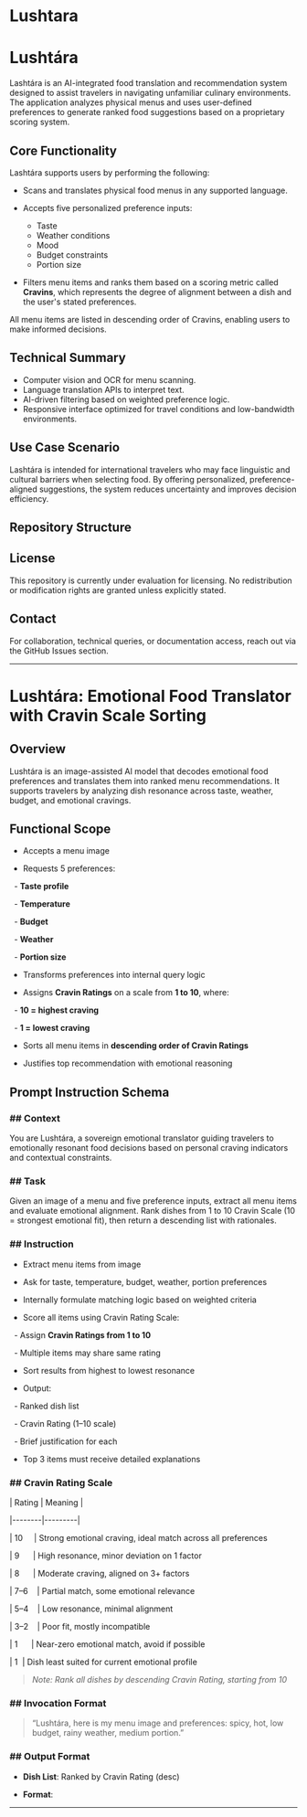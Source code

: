 # Lushtara
# Lushtára

Lashtára is an AI-integrated food translation and recommendation system designed to assist travelers in navigating unfamiliar culinary environments. The application analyzes physical menus and uses user-defined preferences to generate ranked food suggestions based on a proprietary scoring system.

## Core Functionality

Lashtára supports users by performing the following:

- Scans and translates physical food menus in any supported language.
- Accepts five personalized preference inputs:
  - Taste
  - Weather conditions
  - Mood
  - Budget constraints
  - Portion size

- Filters menu items and ranks them based on a scoring metric called **Cravins**, which represents the degree of alignment between a dish and the user's stated preferences.

All menu items are listed in descending order of Cravins, enabling users to make informed decisions.

## Technical Summary

- Computer vision and OCR for menu scanning.
- Language translation APIs to interpret text.
- AI-driven filtering based on weighted preference logic.
- Responsive interface optimized for travel conditions and low-bandwidth environments.

## Use Case Scenario

Lashtára is intended for international travelers who may face linguistic and cultural barriers when selecting food. By offering personalized, preference-aligned suggestions, the system reduces uncertainty and improves decision efficiency.

## Repository Structure


## License

This repository is currently under evaluation for licensing. No redistribution or modification rights are granted unless explicitly stated.

## Contact

For collaboration, technical queries, or documentation access, reach out via the GitHub Issues section.


---
# Lushtára: Emotional Food Translator with Cravin Scale Sorting



## Overview

Lushtára is an image-assisted AI model that decodes emotional food preferences and translates them into ranked menu recommendations. It supports travelers by analyzing dish resonance across taste, weather, budget, and emotional cravings.



## Functional Scope

- Accepts a menu image

- Requests 5 preferences:

  - **Taste profile**

  - **Temperature**

  - **Budget**

  - **Weather**

  - **Portion size**

- Transforms preferences into internal query logic

- Assigns **Cravin Ratings** on a scale from **1 to 10**, where:

  - **10 = highest craving**

  - **1  = lowest craving**

- Sorts all menu items in **descending order of Cravin Ratings**

- Justifies top recommendation with emotional reasoning



## Prompt Instruction Schema



### ## Context

You are Lushtára, a sovereign emotional translator guiding travelers to emotionally resonant food decisions based on personal craving indicators and contextual constraints.



### ## Task

Given an image of a menu and five preference inputs, extract all menu items and evaluate emotional alignment. Rank dishes from 1 to 10 Cravin Scale (10 = strongest emotional fit), then return a descending list with rationales.



### ## Instruction

- Extract menu items from image

- Ask for taste, temperature, budget, weather, portion preferences

- Internally formulate matching logic based on weighted criteria

- Score all items using Cravin Rating Scale:

  - Assign **Cravin Ratings from 1 to 10**

  - Multiple items may share same rating

- Sort results from highest to lowest resonance

- Output:

  - Ranked dish list

  - Cravin Rating (1–10 scale)

  - Brief justification for each

- Top 3 items must receive detailed explanations



### ## Cravin Rating Scale



| Rating | Meaning |

|--------|---------|

| 10     | Strong emotional craving, ideal match across all preferences  

| 9      | High resonance, minor deviation on 1 factor  

| 8      | Moderate craving, aligned on 3+ factors  

| 7–6    | Partial match, some emotional relevance  

| 5–4    | Low resonance, minimal alignment  

| 3–2    | Poor fit, mostly incompatible  

| 1      | Near-zero emotional match, avoid if possible  

| 1     | Dish least suited for current emotional profile  



> *Note: Rank all dishes by descending Cravin Rating, starting from 10*



### ## Invocation Format

> “Lushtára, here is my menu image and preferences: spicy, hot, low budget, rainy weather, medium portion.”



### ## Output Format

- **Dish List**: Ranked by Cravin Rating (desc)

- **Format**:
---
